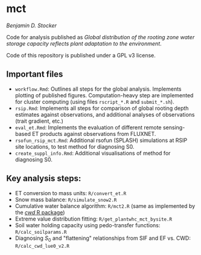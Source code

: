 # mct

*Benjamin D. Stocker*

Code for analysis published as *Global distribution of the rooting zone water storage capacity reflects plant adaptation to the environment*.

Code of this repository is published under a GPL v3 license.

## Important files

- `workflow.Rmd`: Outlines all steps for the global analysis. Implements plotting of published figures. Computation-heavy step are implemented for cluster computing (using files `rscript_*.R` and `submit_*.sh`).
- `rsip.Rmd`: Implements all steps for comparison of global rooting depth estimates against observations, and additional analyses of observations (trait gradient, etc.)
- `eval_et.Rmd`: Implements the evaluation of different remote sensing-based ET products against observations from FLUXNET.
- `rsofun_rsip_mct.Rmd`: Additional rsofun (SPLASH) simulations at RSIP site locations, to test method for diagnosing S0.
- `create_suppl_info.Rmd`: Additional visualisations of method for diagnosing S0. 

## Key analysis steps:

- ET conversion to mass units: `R/convert_et.R`
- Snow mass balance: `R/simulate_snow2.R`
- Cumulative water balance algorithm: `R/mct2.R` (same as implemented by the [*cwd* R package](https://zenodo.org/record/5359053#.YUWKMJ4zY8M))
- Extreme value distribution fitting: `R/get_plantwhc_mct_bysite.R`
- Soil water holding capacity using pedo-transfer functions: `R/calc_soilparams.R`
- Diagnosing $S_0$ and "flattening" relationships from SIF and EF vs. CWD: `R/calc_cwd_lue0_v2.R`